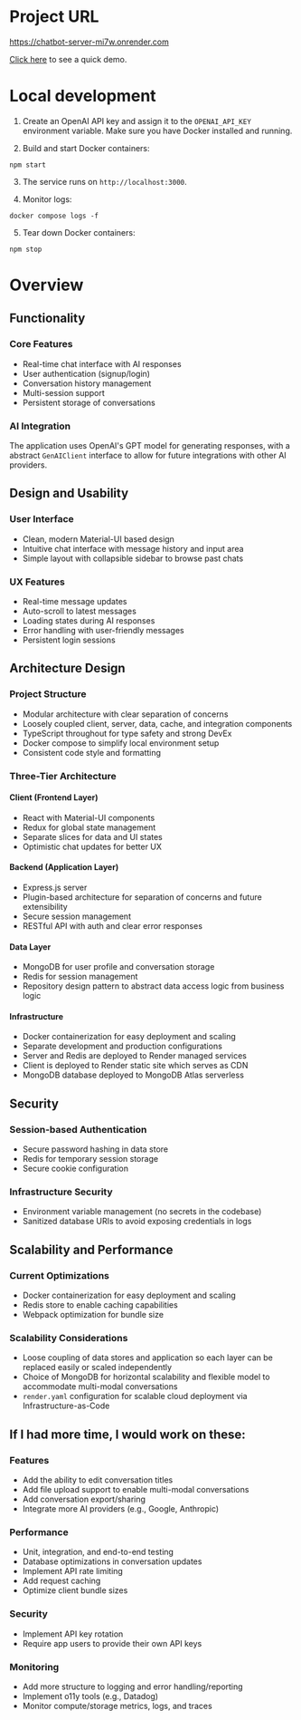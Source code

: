 # Project URL

https://chatbot-server-mi7w.onrender.com

[Click here](https://www.loom.com/share/03533e70f01742759eae725439a4eaeb?sid=af205a46-37d8-4b65-91f5-02c66670509c) to see a quick demo.


# Local development

1. Create an OpenAI API key and assign it to the `OPENAI_API_KEY` environment variable. Make sure you have Docker installed and running. 

2. Build and start Docker containers:

```
npm start
```

3. The service runs on `http://localhost:3000`.

4. Monitor logs:

```
docker compose logs -f
```

5. Tear down Docker containers:

```
npm stop
```

# Overview

## Functionality

### Core Features

- Real-time chat interface with AI responses
- User authentication (signup/login)
- Conversation history management
- Multi-session support
- Persistent storage of conversations

### AI Integration

The application uses OpenAI's GPT model for generating responses, with a abstract `GenAIClient` interface to allow for future integrations with other AI providers.

## Design and Usability

### User Interface

- Clean, modern Material-UI based design
- Intuitive chat interface with message history and input area
- Simple layout with collapsible sidebar to browse past chats

### UX Features

- Real-time message updates
- Auto-scroll to latest messages
- Loading states during AI responses
- Error handling with user-friendly messages
- Persistent login sessions

## Architecture Design

### Project Structure

- Modular architecture with clear separation of concerns 
- Loosely coupled client, server, data, cache, and integration components 
- TypeScript throughout for type safety and strong DevEx
- Docker compose to simplify local environment setup
- Consistent code style and formatting

### Three-Tier Architecture

#### Client (Frontend Layer)

- React with Material-UI components
- Redux for global state management
- Separate slices for data and UI states
- Optimistic chat updates for better UX

#### Backend (Application Layer)

- Express.js server
- Plugin-based architecture for separation of concerns and future extensibility
- Secure session management
- RESTful API with auth and clear error responses

#### Data Layer

- MongoDB for user profile and conversation storage
- Redis for session management
- Repository design pattern to abstract data access logic from business logic

#### Infrastructure

- Docker containerization for easy deployment and scaling
- Separate development and production configurations
- Server and Redis are deployed to Render managed services
- Client is deployed to Render static site which serves as CDN
- MongoDB database deployed to MongoDB Atlas serverless

## Security

### Session-based Authentication

- Secure password hashing in data store
- Redis for temporary session storage
- Secure cookie configuration

### Infrastructure Security

- Environment variable management (no secrets in the codebase)
- Sanitized database URIs to avoid exposing credentials in logs

## Scalability and Performance

### Current Optimizations

- Docker containerization for easy deployment and scaling
- Redis store to enable caching capabilities
- Webpack optimization for bundle size

### Scalability Considerations

- Loose coupling of data stores and application so each layer can be replaced easily or scaled independently
- Choice of MongoDB for horizontal scalability and flexible model to accommodate multi-modal conversations
- `render.yaml` configuration for scalable cloud deployment via Infrastructure-as-Code

## If I had more time, I would work on these:

### Features

- Add the ability to edit conversation titles
- Add file upload support to enable multi-modal conversations
- Add conversation export/sharing
- Integrate more AI providers (e.g., Google, Anthropic)

### Performance

- Unit, integration, and end-to-end testing
- Database optimizations in conversation updates
- Implement API rate limiting
- Add request caching
- Optimize client bundle sizes

### Security

- Implement API key rotation
- Require app users to provide their own API keys

### Monitoring

- Add more structure to logging and error handling/reporting
- Implement o11y tools (e.g., Datadog)
- Monitor compute/storage metrics, logs, and traces
